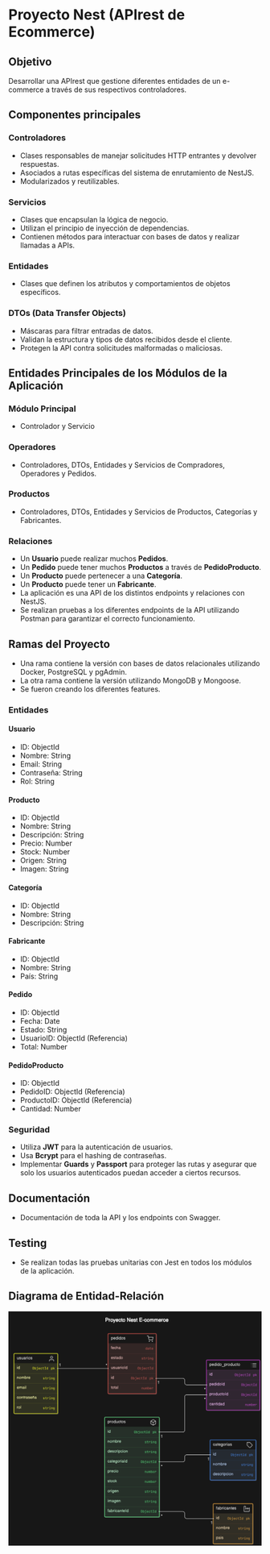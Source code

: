 # Proyecto Nest (APIrest de Ecommerce)

## Objetivo
Desarrollar una APIrest que gestione diferentes entidades de un e-commerce a través de sus respectivos controladores.

## Componentes principales

### Controladores
- Clases responsables de manejar solicitudes HTTP entrantes y devolver respuestas.
- Asociados a rutas específicas del sistema de enrutamiento de NestJS.
- Modularizados y reutilizables.

### Servicios
- Clases que encapsulan la lógica de negocio.
- Utilizan el principio de inyección de dependencias.
- Contienen métodos para interactuar con bases de datos y realizar llamadas a APIs.

### Entidades
- Clases que definen los atributos y comportamientos de objetos específicos.


### DTOs (Data Transfer Objects)
- Máscaras para filtrar entradas de datos.
- Validan la estructura y tipos de datos recibidos desde el cliente.
- Protegen la API contra solicitudes malformadas o maliciosas.

## Entidades Principales de los Módulos de la Aplicación

### Módulo Principal
- Controlador y Servicio

### Operadores
- Controladores, DTOs, Entidades y Servicios de Compradores, Operadores y Pedidos.

### Productos
- Controladores, DTOs, Entidades y Servicios de Productos, Categorías y Fabricantes.

### Relaciones 

- Un **Usuario** puede realizar muchos **Pedidos**.
- Un **Pedido** puede tener muchos **Productos** a través de **PedidoProducto**.
- Un **Producto** puede pertenecer a una **Categoría**.
- Un **Producto** puede tener un **Fabricante**.
- La aplicación es una API de los distintos endpoints y relaciones con NestJS.
- Se realizan pruebas a los diferentes endpoints de la API utilizando Postman para garantizar el correcto funcionamiento.

## Ramas del Proyecto
- Una rama contiene la versión con bases de datos relacionales utilizando Docker, PostgreSQL y pgAdmin.
- La otra rama contiene la versión utilizando MongoDB y Mongoose.
- Se fueron creando los diferentes features.


### Entidades

#### Usuario
- ID: ObjectId
- Nombre: String
- Email: String
- Contraseña: String
- Rol: String

#### Producto
- ID: ObjectId
- Nombre: String
- Descripción: String
- Precio: Number
- Stock: Number
- Origen: String
- Imagen: String

#### Categoría
- ID: ObjectId
- Nombre: String
- Descripción: String

#### Fabricante
- ID: ObjectId
- Nombre: String
- País: String

#### Pedido
- ID: ObjectId
- Fecha: Date
- Estado: String
- UsuarioID: ObjectId (Referencia)
- Total: Number

#### PedidoProducto
- ID: ObjectId
- PedidoID: ObjectId (Referencia)
- ProductoID: ObjectId (Referencia)
- Cantidad: Number

### Seguridad
- Utiliza **JWT** para la autenticación de usuarios.
- Usa **Bcrypt** para el hashing de contraseñas.
- Implementar **Guards** y **Passport** para proteger las rutas y asegurar que solo los usuarios autenticados puedan acceder a ciertos recursos.

## Documentación 
- Documentación de toda la API y los endpoints con Swagger.

## Testing 
- Se realizan todas las pruebas unitarias con Jest en todos los módulos de la aplicación.

## Diagrama de Entidad-Relación

![Diagrama de Entidad-Relación](assets/diagrama.png)